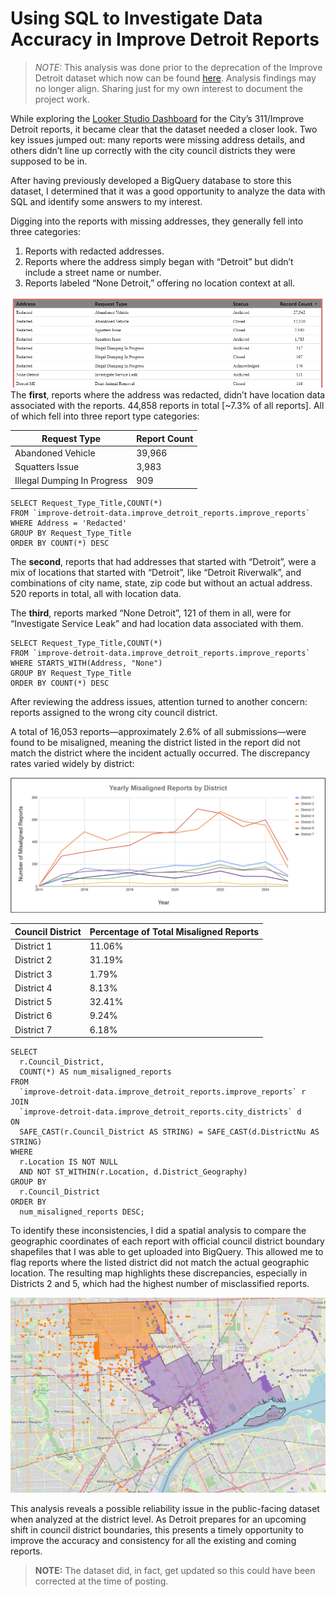 # Using SQL to Investigate Data Accuracy in Improve Detroit Reports
> *NOTE:* This analysis was done prior to the deprecation of the Improve Detroit dataset which now can be found [here](https://data.detroitmi.gov/datasets/detroitmi::improve-detroit-issues/about). Analysis findings may no longer align. Sharing just for my own interest to document the project work.

While exploring the [Looker Studio Dashboard](https://lookerstudio.google.com/reporting/d3b7021b-98d9-42a6-893a-0d2476daec7a/page/p_ya596uncqd) for the City’s 311/Improve Detroit reports, it became clear that the dataset needed a closer look. Two key issues jumped out: many reports were missing address details, and others didn’t line up correctly with the city council districts they were supposed to be in.

After having previously developed a BigQuery database to store this dataset, I determined that it was a good opportunity to analyze the data with SQL and identify some answers to my interest. 

Digging into the reports with missing addresses, they generally fell into three categories:
1. Reports with redacted addresses.
2. Reports where the address simply began with “Detroit” but didn’t include a street name or number.
3. Reports labeled “None Detroit,” offering no location context at all.

![Screenshot from the Looker Studio Dashboard](/images/dashboard-redacted.png)
The **first**, reports where the address was redacted, didn’t have location data associated with the reports. 44,858 reports in total [~7.3% of all reports]. All of which fell into three report type categories:

<div align="center">
  <table>
    <thead>
      <tr>
        <th>Request Type</th>
        <th>Report Count</th>
      </tr>
    </thead>
    <tbody>
      <tr>
        <td>Abandoned Vehicle</td>
        <td>39,966</td>
      </tr>
      <tr>
        <td>Squatters Issue</td>
        <td>3,983</td>
      </tr>
      <tr>
        <td>Illegal Dumping In Progress</td>
        <td>909</td>
      </tr>
    </tbody>
  </table>
</div>


~~~
SELECT Request_Type_Title,COUNT(*)
FROM `improve-detroit-data.improve_detroit_reports.improve_reports`
WHERE Address = 'Redacted'
GROUP BY Request_Type_Title
ORDER BY COUNT(*) DESC
~~~
The **second**, reports that had addresses that started with “Detroit”, were a mix of locations that started with “Detroit”, like “Detroit Riverwalk”, and combinations of city name, state, zip code but without an actual address. 520 reports in total, all with location data. 

The **third**, reports marked “None Detroit”, 121 of them in all, were for “Investigate Service Leak” and had location data associated with them. 
~~~
SELECT Request_Type_Title,COUNT(*)
FROM `improve-detroit-data.improve_detroit_reports.improve_reports`
WHERE STARTS_WITH(Address, "None")
GROUP BY Request_Type_Title
ORDER BY COUNT(*) DESC
~~~
After reviewing the address issues, attention turned to another concern: reports assigned to the wrong city council district. 

A total of 16,053 reports—approximately 2.6% of all submissions—were found to be misaligned, meaning the district listed in the report did not match the district where the incident actually occurred. The discrepancy rates varied widely by district:

![Misaligned Reports by Year Grouped By District](/images/misaligned-chart.png)

<div align="center">
  <table>
    <thead>
      <tr>
        <th>Council District</th>
        <th>Percentage of Total Misaligned Reports</th>
      </tr>
    </thead>
    <tbody>
      <tr>
        <td>District 1</td>
        <td>11.06%</td>
      </tr>
      <tr>
        <td>District 2</td>
        <td>31.19%</td>
      </tr>
      <tr>
        <td>District 3</td>
        <td>1.79%</td>
      </tr>
      <tr>
        <td>District 4</td>
        <td>8.13%</td>
      </tr>
      <tr>
        <td>District 5</td>
        <td>32.41%</td>
      </tr>
      <tr>
        <td>District 6</td>
        <td>9.24%</td>
      </tr>
      <tr>
        <td>District 7</td>
        <td>6.18%</td>
      </tr>
    </tbody>
  </table>
</div>


~~~
SELECT
  r.Council_District,
  COUNT(*) AS num_misaligned_reports
FROM
  `improve-detroit-data.improve_detroit_reports.improve_reports` r
JOIN
  `improve-detroit-data.improve_detroit_reports.city_districts` d
ON
  SAFE_CAST(r.Council_District AS STRING) = SAFE_CAST(d.DistrictNu AS STRING)
WHERE
  r.Location IS NOT NULL
  AND NOT ST_WITHIN(r.Location, d.District_Geography)
GROUP BY
  r.Council_District
ORDER BY
  num_misaligned_reports DESC;
~~~
To identify these inconsistencies, I did a spatial analysis to compare the geographic coordinates of each report with official council district boundary shapefiles that I was able to get uploaded into BigQuery. This allowed me to flag reports where the listed district did not match the actual geographic location. 
The resulting map highlights these discrepancies, especially in Districts 2 and 5, which had the highest number of misclassified reports.

[![Map of Misaligned Reports for Districts 2 and 5](/images/map-mis-reports.png)](/assets/district_map.html)

This analysis reveals a possible reliability issue in the public-facing dataset when analyzed at the district level. As Detroit prepares for an upcoming shift in council district boundaries, this presents a timely opportunity to improve the accuracy and consistency for all the existing and coming reports. 
> **NOTE:** The dataset did, in fact, get updated so this could have been corrected at the time of posting. 

